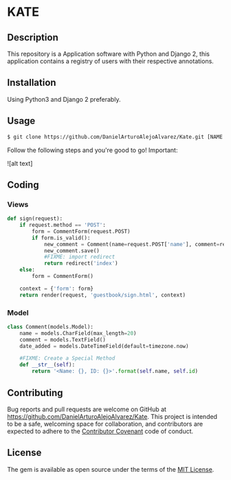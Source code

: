 # KATE
## Description

This repository is a Application software with Python and Django 2, this application contains a registry
of users with their respective annotations.

## Installation
Using Python3 and Django 2 preferably.

## Usage
```html
$ git clone https://github.com/DanielArturoAlejoAlvarez/Kate.git [NAME APP] 
```
Follow the following steps and you're good to go! Important:


![alt text]


## Coding
### Views

```python
def sign(request):
    if request.method == 'POST':
        form = CommentForm(request.POST)
        if form.is_valid():
            new_comment = Comment(name=request.POST['name'], comment=request.POST['comment'])
            new_comment.save()
            #FIXME: import redirect
            return redirect('index')
    else:
        form = CommentForm()

    context = {'form': form}
    return render(request, 'guestbook/sign.html', context)
```

### Model

```python
class Comment(models.Model):
    name = models.CharField(max_length=20)
    comment = models.TextField()
    date_added = models.DateTimeField(default=timezone.now)

    #FIXME: Create a Special Method
    def __str__(self):
        return '<Name: {}, ID: {}>'.format(self.name, self.id)
```

## Contributing

Bug reports and pull requests are welcome on GitHub at https://github.com/DanielArturoAlejoAlvarez/Kate. This project is intended to be a safe, welcoming space for collaboration, and contributors are expected to adhere to the [Contributor Covenant](http://contributor-covenant.org) code of conduct.


## License

The gem is available as open source under the terms of the [MIT License](http://opensource.org/licenses/MIT).